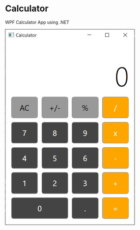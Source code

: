 # Calculator
WPF Calculator App using .NET

![alt Calculator Image](https://github.com/roniabusayeed/Calculator/blob/master/calculator.jpg?raw=true)
